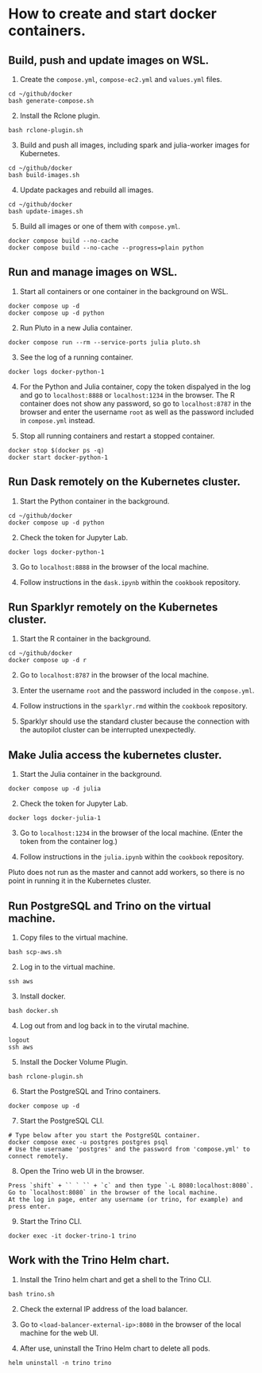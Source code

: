 # How to create and start docker containers.

## Build, push and update images on WSL.

1. Create the `compose.yml`, `compose-ec2.yml` and `values.yml` files.

```Shell
cd ~/github/docker
bash generate-compose.sh
```

2. Install the Rclone plugin.

```Shell
bash rclone-plugin.sh
```

3. Build and push all images, including spark and julia-worker images for Kubernetes.

```Shell
cd ~/github/docker
bash build-images.sh
```

4. Update packages and rebuild all images.

```Shell
cd ~/github/docker
bash update-images.sh
```

5. Build all images or one of them with `compose.yml`.

```Shell
docker compose build --no-cache
docker compose build --no-cache --progress=plain python
```

## Run and manage images on WSL.

1. Start all containers or one container in the background on WSL.

```Shell
docker compose up -d
docker compose up -d python
```

2. Run Pluto in a new Julia container.

```Shell
docker compose run --rm --service-ports julia pluto.sh
```

3. See the log of a running container.

```Shell
docker logs docker-python-1
```

4. For the Python and Julia container, copy the token dispalyed in the log and go to `localhost:8888` or `localhost:1234` in the browser. The R container does not show any password, so go to `localhost:8787` in the browser and enter the username `root` as well as the password included in `compose.yml` instead.

5. Stop all running containers and restart a stopped container.

```Shell
docker stop $(docker ps -q)
docker start docker-python-1
```

## Run Dask remotely on the Kubernetes cluster.

1. Start the Python container in the background.

```Shell
cd ~/github/docker
docker compose up -d python
```

2. Check the token for Jupyter Lab.

```Shell
docker logs docker-python-1
```

3. Go to `localhost:8888` in the browser of the local machine.

4. Follow instructions in the `dask.ipynb` within the `cookbook` repository.

## Run Sparklyr remotely on the Kubernetes cluster.

1. Start the R container in the background.

```Shell
cd ~/github/docker
docker compose up -d r
```

2. Go to `localhost:8787` in the browser of the local machine.

3. Enter the username `root` and the password included in the `compose.yml`.

4. Follow instructions in the `sparklyr.rmd` within the `cookbook` repository.

5. Sparklyr should use the standard cluster because the connection with the autopilot cluster can be interrupted unexpectedly.

## Make Julia access the kubernetes cluster.

1. Start the Julia container in the background.

```Shell
docker compose up -d julia
```

2. Check the token for Jupyter Lab.

```Shell
docker logs docker-julia-1
```

3. Go to `localhost:1234` in the browser of the local machine. (Enter the token from the container log.)

4. Follow instructions in the `julia.ipynb` within the `cookbook` repository.

Pluto does not run as the master and cannot add workers, so there is no point in running it in the Kubernetes cluster.

## Run PostgreSQL and Trino on the virtual machine.

1. Copy files to the virtual machine.

```Shell
bash scp-aws.sh
```

2. Log in to the virtual machine.

```Shell
ssh aws
```

3. Install docker.

```Shell
bash docker.sh
```

4. Log out from and log back in to the virutal machine.

```Shell
logout
ssh aws
```

5. Install the Docker Volume Plugin.

```Shell
bash rclone-plugin.sh
```

6. Start the PostgreSQL and Trino containers.

```Shell
docker compose up -d
```

7. Start the PostgreSQL CLI.

```Shell
# Type below after you start the PostgreSQL container.
docker compose exec -u postgres postgres psql
# Use the username 'postgres' and the password from 'compose.yml' to connect remotely.
```

8. Open the Trino web UI in the browser.

```
Press `shift` + `` ` `` + `c` and then type `-L 8080:localhost:8080`.
Go to `localhost:8080` in the browser of the local machine.
At the log in page, enter any username (or trino, for example) and press enter.
```

9. Start the Trino CLI.

```Shell
docker exec -it docker-trino-1 trino
```

## Work with the Trino Helm chart.

1. Install the Trino helm chart and get a shell to the Trino CLI.

```Shell
bash trino.sh
```

2. Check the external IP address of the load balancer.

3. Go to `<load-balancer-external-ip>:8080` in the browser of the local machine for the web UI.

4. After use, uninstall the Trino Helm chart to delete all pods.

```Shell
helm uninstall -n trino trino
```
